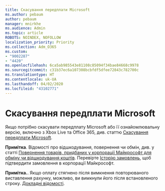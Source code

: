 ```yaml
---
title: Скасування передплати Microsoft
ms.author: pebaum
author: pebaum
manager: mnirkhe
ms.audience: Admin
ms.topic: article
ROBOTS: NOINDEX, NOFOLLOW
localization_priority: Priority
ms.collection: Adm_O365
ms.custom:
- "9002287"
- "4420"
ms.openlocfilehash: 6ca5ab985543e81108c85094f34bae84668c9978
ms.sourcegitcommit: c31b37ec6a107308bcbfdf5dfee72843c782700c
ms.translationtype: HT
ms.contentlocale: uk-UA
ms.lasthandoff: 04/02/2020
ms.locfileid: "43102771"
---
```

# <a name="cancel-microsoft-subscription"></a>Скасування передплати Microsoft

Якщо потрібно скасувати передплату Microsoft або її ознайомлювальну версію, включно з Xbox Live та Office 365, див. статтю [Скасування передплати Microsoft](https://support.microsoft.com/help/4027815).

**Примітка**. Відомості про відшкодування, повернення чи обмін, див. у статті [Повернення товарів, придбаних у корпорації Майкрософт для обміну чи відшкодування коштів](https://support.microsoft.com/help/10558). Перевірте [Історію замовлень](https://account.microsoft.com/billing/orders/), щоб підтвердити замовлення в корпорації Майкрософт. 

**Примітка.**. Якщо оплату стягнено після вимкнення повторюваного виставлення рахунку, можливо, ви вимкнули його після встановленого строку. [Докладні відомості](https://support.microsoft.com/help/10640). 
